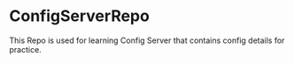 # ConfigServerRepo
This Repo is used for learning Config Server that contains config details for practice.

